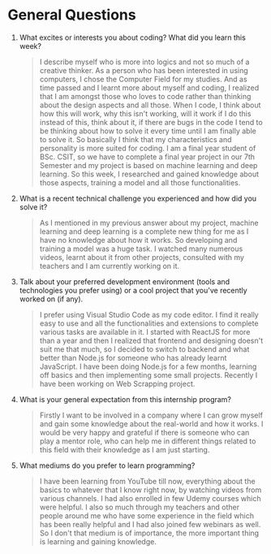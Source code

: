 # General Questions

1. What excites or interests you about coding? What did you learn this week?

   > I describe myself who is more into logics and not so much of a creative thinker. As a person who has been interested in using computers, I chose the Computer Field for my studies. And as time passed and I learnt more about myself and coding, I realized that I am amongst those who loves to code rather than thinking about the design aspects and all those. When I code, I think about how this will work, why this isn't working, will it work if I do this instead of this, think about it, if there are bugs in the code I tend to be thinking about how to solve it every time until I am finally able to solve it. So basically I think that my characteristics and personality is more suited for coding.
   > I am a final year student of BSc. CSIT, so we have to complete a final year project in our 7th Semester and my project is based on machine learning and deep learning. So this week, I researched and gained knowledge about those aspects, training a model and all those functionalities.

2. What is a recent technical challenge you experienced and how did you solve it?

   > As I mentioned in my previous answer about my project, machine learning and deep learning is a complete new thing for me as I have no knowledge about how it works. So developing and training a model was a huge task. I watched many numerous videos, learnt about it from other projects, consulted with my teachers and I am currently working on it.

3. Talk about your preferred development environment (tools and technologies you prefer using) or a cool project that you've recently worked on (if any).

   > I prefer using Visual Studio Code as my code editor. I find it really easy to use and all the functionalities and extensions to complete various tasks are available in it. I started with ReactJS for more than a year and then I realized that frontend and designing doesn't suit me that much, so I decided to switch to backend and what better than Node.js for someone who has already learnt JavaScript. I have been doing Node.js for a few months, learning off basics and then implementing some small projects. Recently I have been working on Web Scrapping project.

4. What is your general expectation from this internship program?

   > Firstly I want to be involved in a company where I can grow myself and gain some knowledge about the real-world and how it works. I would be very happy and grateful if there is someone who can play a mentor role, who can help me in different things related to this field with their knowledge as I am just starting.

5. What mediums do you prefer to learn programming?
   > I have been learning from YouTube till now, everything about the basics to whatever that I know right now, by watching videos from various channels. I had also enrolled in few Udemy courses which were helpful. I also so much through my teachers and other people around me who have some experience in the field which has been really helpful and I had also joined few webinars as well. So I don't that medium is of importance, the more important thing is learning and gaining knowledge.
